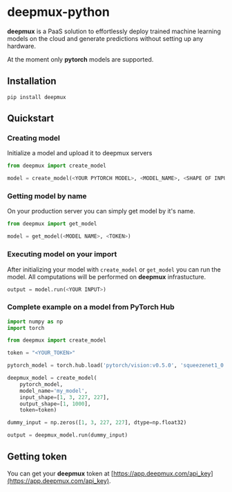 # deepmux-python

**deepmux** is a PaaS solution to effortlessly deploy trained machine learning models on the cloud and generate predictions without setting up any hardware.

At the moment only **pytorch** models are supported.

## Installation

```
pip install deepmux
```

## Quickstart

### Creating model
Initialize a model and upload it to deepmux servers

```python
from deepmux import create_model

model = create_model(<YOUR PYTORCH MODEL>, <MODEL_NAME>, <SHAPE OF INPUT DATA>, <SHAPE OF OUTPUT DATA>, <TOKEN>)
```

### Getting model by name
On your production server you can simply get model by it's name.
```python
from deepmux import get_model

model = get_model(<MODEL NAME>, <TOKEN>)
```

### Executing model on your import

After initializing your model with `create_model` or `get_model` you can run the model. All computations will be performed on **deepmux** infrastucture.

```python
output = model.run(<YOUR INPUT>)
```

### Complete example on a model from PyTorch Hub

```python
import numpy as np
import torch

from deepmux import create_model

token = "<YOUR_TOKEN>"

pytorch_model = torch.hub.load('pytorch/vision:v0.5.0', 'squeezenet1_0', pretrained=True)

deepmux_model = create_model(
    pytorch_model,
    model_name='my_model',
    input_shape=[1, 3, 227, 227],
    output_shape=[1, 1000],
    token=token)

dummy_input = np.zeros([1, 3, 227, 227], dtype=np.float32)

output = deepmux_model.run(dummy_input)
```

## Getting token

You can get your **deepmux** token at [https://app.deepmux.com/api_key](https://app.deepmux.com/api_key).
